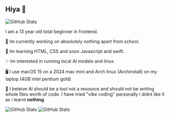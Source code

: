 ## Hiya 👋
![GitHub Stats](https://github-readme-stats.vercel.app/api?username=asherpayn&theme=dark&show_icons=true&hide_border=true&count_private=true#gh-dark-mode-only) 

I am a _13_ year old total beginner in frontend. 

🔭 Im currently working on absolutely nothing apart from school. 

🌱 Im learning HTML, CSS and soon Javascript and swift. 

✨ Im interested in running local AI models and linux. 

🖥️ I use macOS 15 on a 2024 mac mini and Arch linux (Archinstall) on my laptop (4GB intel pentium gold)

🤖 I beleive AI should be a tool not a resource and should not be writing whole files worth of code. I have tried "vibe coding" personally i didnt like it as i learnt **nothing**. 

![GitHub Stats](https://streak-stats.demolab.com?user=asherpayn&theme=dark&hide_border=true#gh-dark-mode-only) 
![GitHub Stats](https://github-readme-stats.vercel.app/api/top-langs/?username=asherpayn&theme=dark&show_icons=true&hide_border=true&layout=compact#gh-dark-mode-only) 
<!--
**Asherpayn/Asherpayn** is a ✨ _special_ ✨ repository because its `README.md` (this file) appears on your GitHub profile.

Here are some ideas to get you started:

- 🔭 I’m currently working on ...
- 🌱 I’m currently learning ...
- 👯 I’m looking to collaborate on ...
- 🤔 I’m looking for help with ...
- 💬 Ask me about ...
- 📫 How to reach me: ...
- 😄 Pronouns: ...
- ⚡ Fun fact: ...
-->
